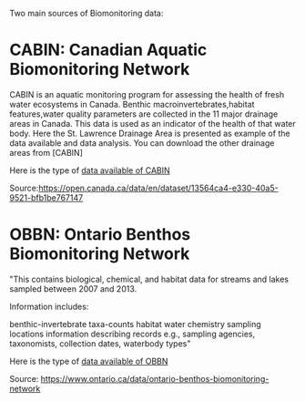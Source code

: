 Two main sources of Biomonitoring data: 

# CABIN: Canadian Aquatic Biomonitoring Network

CABIN is an aquatic monitoring program for assessing the health of fresh water ecosystems in Canada. Benthic macroinvertebrates,habitat features,water quality
parameters are collected in the 11 major drainage areas in Canada. This data is used as an indicator of the health of that water body.
Here the St. Lawrence Drainage Area is presented as example of the data available and data analysis. You can download the other drainage areas from [CABIN]

[data available of CABIN]: https://github.com/alminagorta/CanadaProject/blob/master/Benthic_Habitat_Data/CABIN%20Field%20Descriptions.pdf

Here is the type of [data available of CABIN]


Source:https://open.canada.ca/data/en/dataset/13564ca4-e330-40a5-9521-bfb1be767147

# OBBN: Ontario Benthos Biomonitoring Network

"This contains biological, chemical, and habitat data for streams and lakes sampled between 2007 and 2013.

Information includes:

benthic-invertebrate taxa-counts
habitat
water chemistry
sampling locations
information describing records e.g., sampling agencies, taxonomists, collection dates, waterbody types"

[data available of OBBN]: https://github.com/alminagorta/CanadaProject/blob/master/Benthic_Habitat_Data/OBBN%20Field%20Descriptions.pdf
Here is the type of [data available of OBBN]

Source: https://www.ontario.ca/data/ontario-benthos-biomonitoring-network
